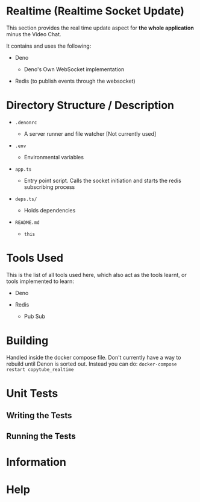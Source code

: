 # Realtime (Realtime Socket Update)

This section provides the real time update aspect for **the whole application** minus the Video Chat.

It contains and uses the following:

* Deno

    * Deno's Own WebSocket implementation

* Redis (to publish events through the websocket)

# Directory Structure / Description

* `.denonrc`

    * A server runner and file watcher [Not currently used]

* `.env`

    * Environmental variables

* `app.ts`

    * Entry point script. Calls the socket initiation and starts the redis subscribing process

* `deps.ts/`

    * Holds dependencies

* `README.md`

    * `this`

# Tools Used

This is the list of all tools used here, which also act as the tools learnt, or tools implemented to learn:

* Deno

* Redis

    * Pub Sub

# Building

Handled inside the docker compose file. Don't currently have a way to rebuild until Denon is sorted out.
Instead you can do: `docker-compose restart copytube_realtime`

# Unit Tests

## Writing the Tests

## Running the Tests

# Information

# Help
